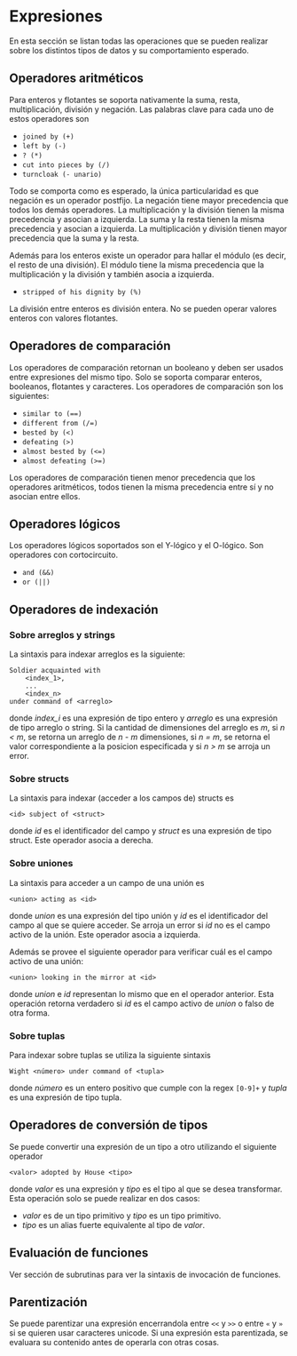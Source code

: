 # Expresiones

En esta sección se listan todas las operaciones
que se pueden realizar sobre los distintos tipos
de datos y su comportamiento esperado.

## Operadores aritméticos

Para enteros y flotantes se soporta nativamente la
suma, resta, multiplicación, división y negación.
Las palabras clave para cada uno de estos operadores
son

* `joined by (+)`
* `left by (-)`
* `? (*)`
* `cut into pieces by (/)`
* `turncloak (- unario)`

Todo se comporta como es esperado, la única
particularidad es que negación es un operador postfijo.
La negación tiene mayor precedencia que todos los demás
operadores. La multiplicación y la división tienen la
misma precedencia y asocian a izquierda.
La suma y la resta tienen la misma precedencia
y asocian a izquierda. La multiplicación y división
tienen mayor precedencia que la suma y la resta.

Además para los enteros existe un operador para hallar el
módulo (es decir, el resto de una división). El módulo
tiene la misma precedencia que la multiplicación y la división
y también asocia a izquierda.

* `stripped of his dignity by (%)`

La división entre enteros es división entera. No se
pueden operar valores enteros con valores flotantes.

## Operadores de comparación

Los operadores de comparación retornan un booleano
y deben ser usados entre expresiones del mismo tipo.
Solo se soporta comparar enteros, booleanos, flotantes
y caracteres. Los operadores de comparación son los siguientes:

* `similar to (==)`
* `different from (/=)`
* `bested by (<)`
* `defeating (>)`
* `almost bested by (<=)`
* `almost defeating (>=)`

Los operadores de comparación tienen menor precedencia que
los operadores aritméticos, todos tienen la misma
precedencia entre sí y no asocian entre ellos.

## Operadores lógicos

Los operadores lógicos soportados son el Y-lógico y el O-lógico.
Son operadores con cortocircuito.

* `and (&&)`
* `or (||)`

## Operadores de indexación

### Sobre arreglos y strings

La sintaxis para indexar arreglos es la siguiente:

```
Soldier acquainted with
    <index_1>,
    ...
    <index_n>
under command of <arreglo>
```
donde *index_i* es una expresión de tipo entero y *arreglo*
es una expresión de tipo arreglo o string. Si la cantidad
de dimensiones del arreglo es *m*, si *n < m*, se retorna
un arreglo de *n - m* dimensiones, si *n = m*, se retorna
el valor correspondiente a la posicion especificada y
si *n > m* se arroja un error.

### Sobre structs

La sintaxis para indexar (acceder a los campos de) structs es

```
<id> subject of <struct>
```
donde *id* es el identificador del campo y *struct* es una
expresión de tipo struct. Este operador asocia a derecha.

### Sobre uniones

La sintaxis para acceder a un campo de una unión es
```
<union> acting as <id>
```
donde *union* es una expresión del tipo unión y
*id* es el identificador del campo al que se quiere acceder.
Se arroja un error si *id* no es el campo activo de la unión.
Este operador asocia a izquierda.

Además se provee el siguiente operador para verificar cuál
es el campo activo de una unión:
```
<union> looking in the mirror at <id>
```
donde *union* e *id* representan lo mismo que en el operador
anterior. Esta operación retorna verdadero si *id* es el
campo activo de *union* o falso de otra forma.

### Sobre tuplas

Para indexar sobre tuplas se utiliza la siguiente sintaxis
```
Wight <número> under command of <tupla>
```
donde *número* es un entero positivo que cumple con la
regex `[0-9]+` y *tupla* es una expresión de tipo tupla.

## Operadores de conversión de tipos

Se puede convertir una expresión de un tipo
a otro utilizando el siguiente operador

```
<valor> adopted by House <tipo>
```
donde *valor* es una expresión y *tipo* es el tipo al
que se desea transformar. Esta operación solo se puede
realizar en dos casos:

* *valor* es de un tipo primitivo y *tipo* es un tipo primitivo.
* *tipo* es un alias fuerte equivalente al tipo de *valor*.

## Evaluación de funciones

Ver sección de subrutinas para ver la sintaxis de invocación
de funciones.

## Parentización

Se puede parentizar una expresión encerrandola entre
`<<` y `>>` o entre `«` y `»` si se quieren usar caracteres
unicode. Si una expresión esta parentizada, se evaluara
su contenido antes de operarla con otras cosas.

